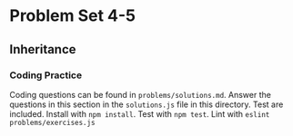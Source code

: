 # Problem Set 4-5
## Inheritance

### Coding Practice
Coding questions can be found in `problems/solutions.md`. Answer the questions in this section in the `solutions.js` file in this directory. Test are included. Install with `npm install`. Test with `npm test`. Lint with `eslint problems/exercises.js`
